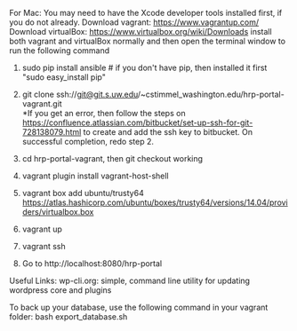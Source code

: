 For Mac:
You may need to have the Xcode developer tools installed first, if you do not already.
Download vagrant: https://www.vagrantup.com/ Download virtualBox: https://www.virtualbox.org/wiki/Downloads install both vagrant and virtualBox normally and then open the terminal window to run the following command

1. sudo pip install ansible # if you don't have pip, then installed it first "sudo easy_install pip"

2. git clone ssh://git@git.s.uw.edu/~cstimmel_washington.edu/hrp-portal-vagrant.git<br />
 *If you get an error, then follow the steps on https://confluence.atlassian.com/bitbucket/set-up-ssh-for-git-728138079.html to create and add the ssh key to bitbucket. On successful completion, redo step 2.

3. cd hrp-portal-vagrant, then git checkout working

4. vagrant plugin install vagrant-host-shell

5. vagrant box add ubuntu/trusty64 https://atlas.hashicorp.com/ubuntu/boxes/trusty64/versions/14.04/providers/virtualbox.box

6. vagrant up

7. vagrant ssh

8. Go to http://localhost:8080/hrp-portal

Useful Links:
wp-cli.org: simple, command line utility for updating wordpress core and plugins

To back up your database, use the following command in your vagrant folder:
bash export_database.sh
